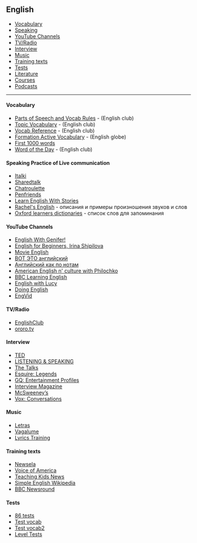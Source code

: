 <h2 id="en">English</h2>

* [Vocabulary](#vocab)
* [Speaking](#speaking)
* [YouTube Channels](#youtube)
* [TV/Radio](#radio)
* [Interview](#interview)
* [Music](#music)
* [Training texts](#training)
* [Tests](#tests)
* [Literature](/literature/nonfiction/#####English)
* [Courses](/courses/languages/#en)
* [Podcasts](/content/podcasts/#en)


---


#### <a name='vocab'>Vocabulary</a>
- [Parts of Speech and Vocab Rules](https://www.englishclub.com/vocabulary/parts-of-speech.htm) - (English club)
- [Topic Vocabulary](https://www.englishclub.com/vocabulary/topic.htm) - (English club)
- [Vocab Reference](https://www.englishclub.com/vocabulary/reference.htm) - (English club)
- [Formation Active Vocabulary](http://www.english-globe.ru/index.php?option=com_content&task=category&sectionid=18&id=72&Itemid=88) - (English globe)
- [First 1000 words](http://english03.ru/knigi/first1000words.html)
- [Word of the Day](https://www.englishclub.com/vocabulary/word-of-the-day.htm) - (English club)


#### <a name='speaking'>Speaking Practice of Live communication</a>
- [Italki](http://www.italki.com/)
- [Sharedtalk](http://sharedtalk.com/)
- [Chatroulette](http://chatroulette.com/)
- [Penfriends](http://www.englishjet.com/english_courses_files/adult_penfriends.asp)
- [Learn English With Stories](https://deepenglish.com/blog/)
- [Rachel's English](http://rachelsenglish.com/) - описания и примеры произношения звуков и слов
- [Oxford learners dictionaries](https://www.oxfordlearnersdictionaries.com/wordlist/english/oxford3000/) - список слов для запоминания


#### <a name='youtube'>YouTube Channels</a>
- [English With Genifer!](http://www.youtube.com/user/JenniferESL)
- [English for Beginners, Irina Shipilova](https://youtube.com/playlist?list=PLWZ63a6zsYpi5KB3pMeFBxofCQpx7ymPe)
- [Movie English](https://www.youtube.com/channel/UC8Io7LK1rOICcXJh4Y4LUTg)
- [ВОТ ЭТО английский](https://www.youtube.com/c/%D0%92%D0%9E%D0%A2%D0%AD%D0%A2%D0%9E/featured)
- [Английский как по нотам](http://www.youtube.com/user/krutopridumal)
- [American English n' culture with Philochko](http://www.youtube.com/user/philochko)
- [BBC Learning English](https://www.youtube.com/user/bbclearningenglish/featured)
- [English with Lucy](https://www.youtube.com/channel/UCz4tgANd4yy8Oe0iXCdSWfA)
- [Doing English](https://www.youtube.com/user/doingenglishDOTcom)
- [EngVid](https://www.youtube.com/user/engvidenglish)


#### <a name='radio'>TV/Radio</a>
- [EnglishClub](https://www.englishclub.com/listening/radio.htm)
- [ororo.tv](http://ororo.tv/)


#### <a name='interview'>Interview</a>
- [TED](http://www.ted.com/)
- [LISTENING & SPEAKING](http://www.rong-chang.com/listen.htm)
- [The Talks](https://the-talks.com/)
- [Esquire: Legends](https://www.esquire.com/what-ive-learned-legends/)
- [GQ: Entertainment Profiles](https://www.gq.com/about/entertainment-profiles-and-interviews)
- [Interview Magazine](https://www.interviewmagazine.com/)
- [McSweeney’s](https://www.mcsweeneys.net/columns/interviews-with-people-who-have-interesting-or-unusual-jobs)
- [Vox: Conversations](https://www.vox.com/conversations)


#### <a name='Music'>Music</a>
- [Letras](https://www.letras.mus.br/)
- [Vagalume](http://www.vagalume.com.br/)
- [Lyrics Training](http://lyricstraining.com)


#### <a name='training'>Training texts</a>
- [Newsela](https://newsela.com/)
- [Voice of America](https://learningenglish.voanews.com/)
- [Teaching Kids News](https://teachingkidsnews.com/)
- [Simple English Wikipedia](https://simple.wikipedia.org/)
- [BBC Newsround](https://www.bbc.co.uk/newsround)


#### <a name='tests'>Tests</a>
- [86 tests](http://english03.ru/testy)
- [Test vocab](http://testyourvocab.com/)
- [Test vocab2](https://my.vocabularysize.com/)
- [Level Tests](http://www.englishjet.com/english_courses_files/tests.htm)
